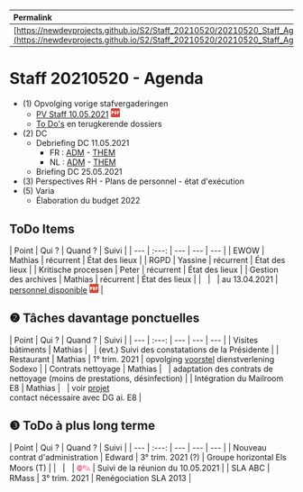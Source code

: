 <link rel="stylesheet" href="https://newdevprojects.github.io/S2/S2.css">
<link rel="stylesheet" href="S2.css">

&nbsp;

&nbsp;

| Permalink |
| :--- |
| [https://newdevprojects.github.io/S2/Staff_20210520/20210520_Staff_Agenda.html](https://newdevprojects.github.io/S2/Staff_20210520/20210520_Staff_Agenda.html) | 

# Staff 20210520 - Agenda

* (1) Opvolging vorige stafvergaderingen
	* [PV Staff 10.05.2021](20210510_Staff_PV.pdf) ![](pdf.png)
	* [To Do's](#todo) en terugkerende dossiers
* (2) DC 
	* Debriefing DC 11.05.2021
		* FR : [ADM](https://newdevprojects.github.io/S2/Staff/20210511_Adm_FR.pdf) - [THEM](https://newdevprojects.github.io/S2/Staff/20210511_Them_FR.pdf)
		* NL : [ADM](https://newdevprojects.github.io/S2/Staff/20210511_Adm_NL.pdf) - [THEM](https://newdevprojects.github.io/S2/Staff/20210511_Them_NL.pdf)
	* Briefing DC 25.05.2021
* (3) Perspectives RH - Plans de personnel - état d'exécution
* (5) Varia
	* &Eacute;laboration du budget 2022

<a name="todo"> </a>

## ToDo Items

| Point | Qui ? | Quand ? | Suivi |
| --- | :---: | --- | --- | --- |
| EWOW | Mathias | récurrent | &Eacute;tat des lieux |
| RGPD | Yassine | récurrent | &Eacute;tat des lieux |
| Kritische processen | Peter | récurrent | &Eacute;tat des lieux |
| Gestion des archives | Mathias | récurrent | &Eacute;tat des lieux |
| &nbsp; | &nbsp; | au 13.04.2021 | [personnel disponible](20210413_Planning_archives.pdf) ![](pdf.png) |

## &#10103; Tâches davantage ponctuelles

| Point | Qui ? | Quand ? | Suivi |
| --- | :---: | --- | --- | --- |
| Visites bâtiments | Mathias | &nbsp; | (evt.) Suivi des constatations de la Présidente |
| Restaurant | Mathias | 1° trim. 2021 | opvolging [voorstel](https://newdevprojects.github.io/S2/Staff_20210107/20210107_Sodexo_aangepaste_werking.pdf) dienstverlening Sodexo |
| Contrats nettoyage | Mathias | &nbsp; | adaptation des contrats de nettoyage (moins de prestations, désinfection) |
| Intégration du Mailroom E8 | Mathias | &nbsp; | voir [projet](https://newdevprojects.github.io/S2/Staff_20210204/Nota_verzendingsdienst_E8.pdf)<br>contact nécessaire avec DG ai. E8 |

## &#10104; ToDo à plus long terme

| Point | Qui ? | Quand ? | Suivi |
| --- | :---: | --- | --- | --- |
| Nouveau contrat d'administration | Edward | 3° trim. 2021 (?) | Groupe horizontal Els Moors (T) |
| &nbsp; | &nbsp; | <font color="crimson" size="3px">&#10179;&#9998;</font> | Suivi de la réunion du 10.05.2021 |
| SLA ABC | RMass | 3° trim. 2021 | Renégociation SLA 2013 |
